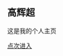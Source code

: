 
<h2>高辉超</h2>
<p>这是我的个人主页</p>
<p><a href="https://oct15-gao.github.io/vitae-new/vitae">点次进入</a></p>
